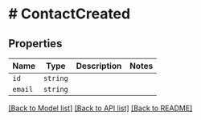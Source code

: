 # # ContactCreated



## Properties

Name | Type | Description | Notes
------------ | ------------- | ------------- | -------------
| `id` | ```string``` |   |  |
| `email` | ```string``` |   |  |

[[Back to Model list]](../README.md#models) [[Back to API list]](../README.md#api-endpoints) [[Back to README]](../README.md)
